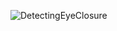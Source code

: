 ![DetectingEyeClosure]([https://example.com/image.png](https://github.com/Vipi-14/DetectingEyeClosure/blob/main/img.png))
